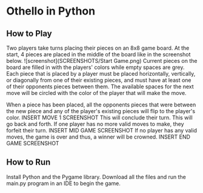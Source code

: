 # Othello in Python
## How to Play
Two players take turns placing their pieces on an 8x8 game board. At the start, 4 pieces are placed in the middle of the board like in the screenshot below.
![screenshot](SCREENSHOTS/Start Game.png)
Current pieces on the board are filled in with the players' colors while empty spaces are grey. Each piece that is placed by a player must be placed horizontally, vertically, or diagonally from one of their existing pieces, and must have at least one
of their opponents pieces between them. The available spaces for the next move will be circled with the color of the player that will make the move.

When a piece has been placed, all the opponents pieces that were between the new piece and any of the player's existing pieces will flip to the
player's color.
INSERT MOVE 1 SCREENSHOT
This will conclude their turn. This will go back and forth. If one player has no more valid moves to make, they forfeit their
turn.
INSERT MID GAME SCREENSHOT
If no player has any valid moves, the game is over and thus, a winner will be crowned.
INSERT END GAME SCREENSHOT

## How to Run
Install Python and the Pygame library. Download all the files and run the main.py program in an IDE to begin the game.
